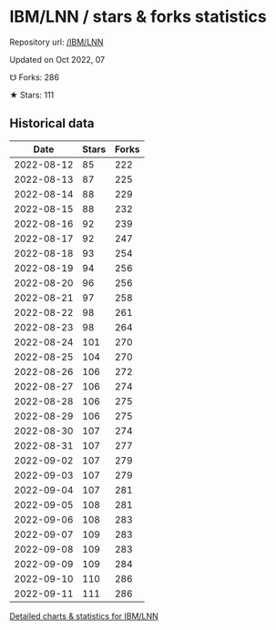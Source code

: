 # IBM/LNN / stars & forks statistics

Repository url: [/IBM/LNN](https://github.com/IBM/LNN)

Updated on Oct 2022, 07

☋ Forks: 286

★ Stars: 111

## Historical data
| Date | Stars | Forks |
|------|-------|-------|
| 2022-08-12 | 85 | 222 | 
| 2022-08-13 | 87 | 225 | 
| 2022-08-14 | 88 | 229 | 
| 2022-08-15 | 88 | 232 | 
| 2022-08-16 | 92 | 239 | 
| 2022-08-17 | 92 | 247 | 
| 2022-08-18 | 93 | 254 | 
| 2022-08-19 | 94 | 256 | 
| 2022-08-20 | 96 | 256 | 
| 2022-08-21 | 97 | 258 | 
| 2022-08-22 | 98 | 261 | 
| 2022-08-23 | 98 | 264 | 
| 2022-08-24 | 101 | 270 | 
| 2022-08-25 | 104 | 270 | 
| 2022-08-26 | 106 | 272 | 
| 2022-08-27 | 106 | 274 | 
| 2022-08-28 | 106 | 275 | 
| 2022-08-29 | 106 | 275 | 
| 2022-08-30 | 107 | 274 | 
| 2022-08-31 | 107 | 277 | 
| 2022-09-02 | 107 | 279 | 
| 2022-09-03 | 107 | 279 | 
| 2022-09-04 | 107 | 281 | 
| 2022-09-05 | 108 | 281 | 
| 2022-09-06 | 108 | 283 | 
| 2022-09-07 | 109 | 283 | 
| 2022-09-08 | 109 | 283 | 
| 2022-09-09 | 109 | 284 | 
| 2022-09-10 | 110 | 286 | 
| 2022-09-11 | 111 | 286 | 


[Detailed charts & statistics for IBM/LNN](https://reviewgithub.com/rep/IBM/LNN)
